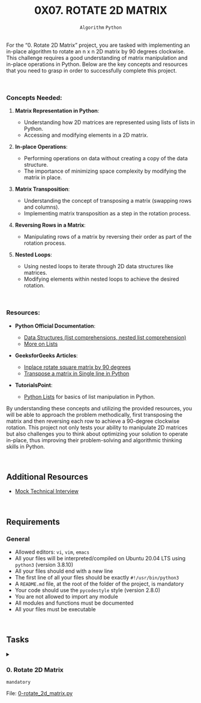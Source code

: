 <h1 align="center"><b>0X07. ROTATE 2D MATRIX</b></h1>
<div align="center"><code>Algorithm</code> <code>Python</code></div>

<!-- <br>
<hr>
<h3><a href=>Notes</a></h3>
<hr> -->


<!--==================================================-->
<br>
<p>For the “0. Rotate 2D Matrix” project, you are tasked with implementing an in-place algorithm to rotate an n x n 2D matrix by 90 degrees clockwise. This challenge requires a good understanding of matrix manipulation and in-place operations in Python. Below are the key concepts and resources that you need to grasp in order to successfully complete this project.</p>

<br>
<h3>Concepts Needed:</h3>

<ol>
<li><p><strong>Matrix Representation in Python</strong>:</p>

<ul>
<li>Understanding how 2D matrices are represented using lists of lists in Python.</li>
<li>Accessing and modifying elements in a 2D matrix.</li>
</ul></li>
<li><p><strong>In-place Operations</strong>:</p>

<ul>
<li>Performing operations on data without creating a copy of the data structure.</li>
<li>The importance of minimizing space complexity by modifying the matrix in place.</li>
</ul></li>
<li><p><strong>Matrix Transposition</strong>:</p>

<ul>
<li>Understanding the concept of transposing a matrix (swapping rows and columns).</li>
<li>Implementing matrix transposition as a step in the rotation process.</li>
</ul></li>
<li><p><strong>Reversing Rows in a Matrix</strong>:</p>

<ul>
<li>Manipulating rows of a matrix by reversing their order as part of the rotation process.</li>
</ul></li>
<li><p><strong>Nested Loops</strong>:</p>

<ul>
<li>Using nested loops to iterate through 2D data structures like matrices.</li>
<li>Modifying elements within nested loops to achieve the desired rotation.</li>
</ul></li>
</ol>

<br>
<h3>Resources:</h3>

<ul>
<li><p><strong>Python Official Documentation</strong>:</p>

<ul>
<li><a href="https://intranet.alxswe.com/rltoken/eZc_ELGxUgkuc4kkE_fd7Q" title="Data Structures (list comprehensions, nested list comprehension)" target="_blank">Data Structures (list comprehensions, nested list comprehension)</a></li>
<li><a href="https://intranet.alxswe.com/rltoken/0ORj179giGhGe8jpcxBkXg" title="More on Lists" target="_blank">More on Lists</a></li>
</ul></li>
<li><p><strong>GeeksforGeeks Articles</strong>:</p>

<ul>
<li><a href="https://intranet.alxswe.com/rltoken/9T8w4mtiIIRDtfLSmEmrLA" title="Inplace rotate square matrix by 90 degrees" target="_blank">Inplace rotate square matrix by 90 degrees</a></li>
<li><a href="https://intranet.alxswe.com/rltoken/JdIFvtej2hMW-Wd9ABHMOA" title="Transpose a matrix in Single line in Python" target="_blank">Transpose a matrix in Single line in Python</a></li>
</ul></li>
<li><p><strong>TutorialsPoint</strong>:</p>

<ul>
<li><a href="https://intranet.alxswe.com/rltoken/rFmzUTpaLGqDXjGA6D9eYw" title="Python Lists" target="_blank">Python Lists</a> for basics of list manipulation in Python.</li>
</ul></li>
</ul>

<p>By understanding these concepts and utilizing the provided resources, you will be able to approach the problem methodically, first transposing the matrix and then reversing each row to achieve a 90-degree clockwise rotation. This project not only tests your ability to manipulate 2D matrices but also challenges you to think about optimizing your solution to operate in-place, thus improving their problem-solving and algorithmic thinking skills in Python.</p>


<br>

## Additional Resources
<ul>
<li><a href="https://intranet.alxswe.com/rltoken/4GPWA9C2AJHtpdGxuIHEPA" target="_blank" title="Mock Technical Interview">Mock Technical Interview</a></li>
</ul>


<!--==================================================-->
<br>

## Requirements
<h3>General</h3>

- Allowed editors: <code>vi</code>, <code>vim</code>, <code>emacs</code>
- All your files will be interpreted/compiled on Ubuntu 20.04 LTS using <code>python3</code> (version 3.8.10)
- All your files should end with a new line
- The first line of all your files should be exactly <code>#!/usr/bin/python3</code>
- A <code>README.md</code> file, at the root of the folder of the project, is mandatory
- Your code should use the <code>pycodestyle</code> style (version 2.8.0)
- You are not allowed to import any module
- All modules and functions must be documented
- All your files must be executable

<!--==================================================-->
<br>

## Tasks
<details>
<summary>

### 0. Rotate 2D Matrix
`mandatory`

File: [0-rotate_2d_matrix.py]()
</summary>

<p>Given an <code>n</code> x <code>n</code> 2D matrix, rotate it 90 degrees clockwise.</p>

<ul>
<li>Prototype: <code>def rotate_2d_matrix(matrix):</code></li>
<li>Do not return anything. The matrix must be edited <strong>in-place</strong>.</li>
<li>You can assume the matrix will have 2 dimensions and will not be empty.</li>
</ul>

<pre><code>jessevhedden$ cat main_0.py
#!/usr/bin/python3
"""
Test 0x07 - Rotate 2D Matrix
"""
rotate_2d_matrix = __import__('0-rotate_2d_matrix').rotate_2d_matrix

if __name__ == "__main__":
    matrix = [[1, 2, 3],
              [4, 5, 6],
              [7, 8, 9]]

    rotate_2d_matrix(matrix)
    print(matrix)

jessevhedden$
jessevhedden$ ./main_0.py
[[7, 4, 1],
[8, 5, 2],
[9, 6, 3]]
jessevhedden$
</code></pre>


</details>

